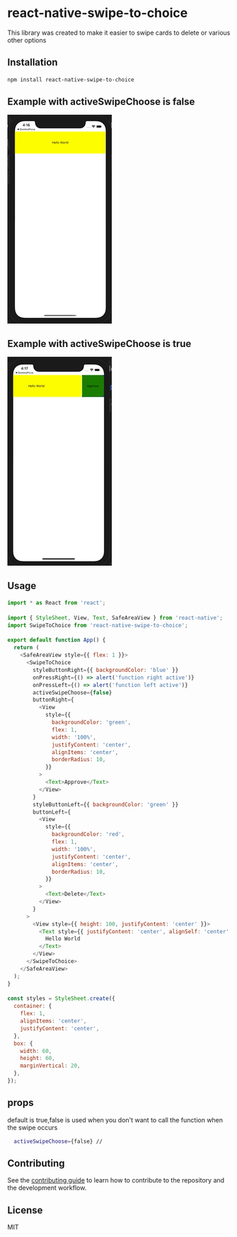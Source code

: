 # react-native-swipe-to-choice

This library was created to make it easier to swipe cards to delete or various other options

## Installation

```sh
npm install react-native-swipe-to-choice
```


## Example with activeSwipeChoose is false


![alt text](https://github.com/reizhafajrian/react-native-swipe-to-choice/blob/master/gif/Sep-14-202-16-17-59.gif "Example with activeSwipeChoose is false")

## Example with activeSwipeChoose is true
![alt text](https://github.com/reizhafajrian/react-native-swipe-to-choice/blob/master/gif/Sep-14-2021-16-18-12.gif "Example with activeSwipeChoose is false")

## Usage

```js
import * as React from 'react';

import { StyleSheet, View, Text, SafeAreaView } from 'react-native';
import SwipeToChoice from 'react-native-swipe-to-choice';

export default function App() {
  return (
    <SafeAreaView style={{ flex: 1 }}>
      <SwipeToChoice
        styleButtonRight={{ backgroundColor: 'blue' }}
        onPressRight={() => alert('function right active')}
        onPressLeft={() => alert('function left active')}
        activeSwipeChoose={false}
        buttonRight={
          <View
            style={{
              backgroundColor: 'green',
              flex: 1,
              width: '100%',
              justifyContent: 'center',
              alignItems: 'center',
              borderRadius: 10,
            }}
          >
            <Text>Approve</Text>
          </View>
        }
        styleButtonLeft={{ backgroundColor: 'green' }}
        buttonLeft={
          <View
            style={{
              backgroundColor: 'red',
              flex: 1,
              width: '100%',
              justifyContent: 'center',
              alignItems: 'center',
              borderRadius: 10,
            }}
          >
            <Text>Delete</Text>
          </View>
        }
      >
        <View style={{ height: 100, justifyContent: 'center' }}>
          <Text style={{ justifyContent: 'center', alignSelf: 'center' }}>
            Hello World
          </Text>
        </View>
      </SwipeToChoice>
    </SafeAreaView>
  );
}

const styles = StyleSheet.create({
  container: {
    flex: 1,
    alignItems: 'center',
    justifyContent: 'center',
  },
  box: {
    width: 60,
    height: 60,
    marginVertical: 20,
  },
});

```

## props
default is true,false is used when you don't want to call the function when the swipe occurs
```sh
  activeSwipeChoose={false} //
```
## Contributing

See the [contributing guide](CONTRIBUTING.md) to learn how to contribute to the repository and the development workflow.

## License

MIT
